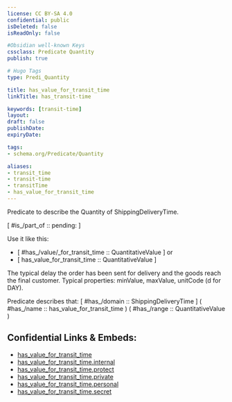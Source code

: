 ```yaml
---
license: CC BY-SA 4.0
confidential: public
isDeleted: false
isReadOnly: false

#Obsidian well-known Keys
cssclass: Predicate Quantity
publish: true

# Hugo Tags
type: Predi_Quantity

title: has_value_for_transit_time
linkTitle: has_transit-time

keywords: [transit-time]
layout: 
draft: false
publishDate:
expiryDate: 

tags:
- schema.org/Predicate/Quantity

aliases:
- transit_time
- transit-time
- transitTime
- has_value_for_transit_time
---
```


Predicate to describe the Quantity of ShippingDeliveryTime.

[ #is_/part_of :: pending: ]

Use it like this: 
- [ #has_/value/_for_transit_time :: QuantitativeValue ] or 
- [ has_value_for_transit_time :: QuantitativeValue ] 

The typical delay the order has been sent for delivery and the goods reach the final customer. Typical properties: minValue, maxValue, unitCode (d for DAY).

Predicate describes that: 
[ #has_/domain  :: ShippingDeliveryTime ]
( #has_/name :: has_value_for_transit_time )
( #has_/range :: QuantitativeValue )



## Confidential Links & Embeds: 
- [has_value_for_transit_time](../../../../_public/schema.org/Predicate/Quantities/has_value_for_transit_time.md) 
- [has_value_for_transit_time.internal](../../../../_internal/schema.org/Predicate/Quantities/has_value_for_transit_time.internal.md) 
- [has_value_for_transit_time.protect](../../../../_protect/schema.org/Predicate/Quantities/has_value_for_transit_time.protect.md) 
- [has_value_for_transit_time.private](../../../../_private/schema.org/Predicate/Quantities/has_value_for_transit_time.private.md) 
- [has_value_for_transit_time.personal](../../../../_personal/schema.org/Predicate/Quantities/has_value_for_transit_time.personal.md) 
- [has_value_for_transit_time.secret](../../../../_secret/schema.org/Predicate/Quantities/has_value_for_transit_time.secret.md) 

